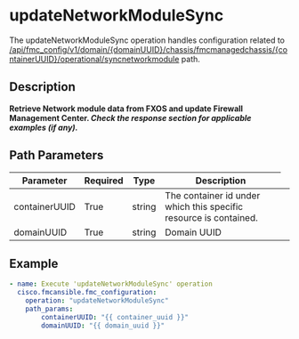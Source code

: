 # updateNetworkModuleSync

The updateNetworkModuleSync operation handles configuration related to [/api/fmc_config/v1/domain/{domainUUID}/chassis/fmcmanagedchassis/{containerUUID}/operational/syncnetworkmodule](/paths//api/fmc_config/v1/domain/{domain_uuid}/chassis/fmcmanagedchassis/{container_uuid}/operational/syncnetworkmodule.md) path.&nbsp;
## Description
**Retrieve Network module data from FXOS and update Firewall Management Center. _Check the response section for applicable examples (if any)._**

## Path Parameters
| Parameter | Required | Type | Description |
| --------- | -------- | ---- | ----------- |
| containerUUID | True | string <td colspan=3> The container id under which this specific resource is contained. |
| domainUUID | True | string <td colspan=3> Domain UUID |

## Example
```yaml
- name: Execute 'updateNetworkModuleSync' operation
  cisco.fmcansible.fmc_configuration:
    operation: "updateNetworkModuleSync"
    path_params:
        containerUUID: "{{ container_uuid }}"
        domainUUID: "{{ domain_uuid }}"

```